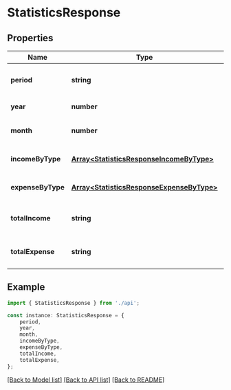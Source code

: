 # StatisticsResponse


## Properties

Name | Type | Description | Notes
------------ | ------------- | ------------- | -------------
**period** | **string** | 统计周期（月度或年度） | [default to undefined]
**year** | **number** | 年份 | [default to undefined]
**month** | **number** | 月份（月度统计时需要） | [optional] [default to undefined]
**incomeByType** | [**Array&lt;StatisticsResponseIncomeByType&gt;**](StatisticsResponseIncomeByType.md) | 按类型统计的收入 | [optional] [default to undefined]
**expenseByType** | [**Array&lt;StatisticsResponseExpenseByType&gt;**](StatisticsResponseExpenseByType.md) | 按类型统计的支出 | [optional] [default to undefined]
**totalIncome** | **string** | 总收入（固定 2 位小数） | [default to undefined]
**totalExpense** | **string** | 总支出（固定 2 位小数） | [default to undefined]

## Example

```typescript
import { StatisticsResponse } from './api';

const instance: StatisticsResponse = {
    period,
    year,
    month,
    incomeByType,
    expenseByType,
    totalIncome,
    totalExpense,
};
```

[[Back to Model list]](../README.md#documentation-for-models) [[Back to API list]](../README.md#documentation-for-api-endpoints) [[Back to README]](../README.md)

